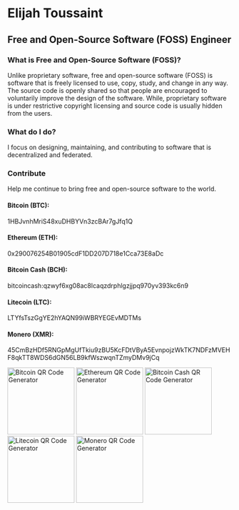 # Elijah Toussaint
## Free and Open-Source Software (FOSS) Engineer

### What is Free and Open-Source Software (FOSS)?
Unlike proprietary software, free and open-source software (FOSS) is software that is freely licensed to use, copy, study, and change in any way. The source code is openly shared so that people are encouraged to voluntarily improve the design of the software. While, proprietary software is under restrictive copyright licensing and source code is usually hidden from the users.

### What do I do?
I focus on designing, maintaining, and contributing to software that is decentralized and federated.

### Contribute
Help me continue to bring free and open-source software to the world.

#### Bitcoin (BTC):
1HBJvnhMriS48xuDHBYVn3zcBAr7gJfq1Q

#### Ethereum (ETH):
0x290076254B01905cdF1DD207D718e1Cca73E8aDc

#### Bitcoin Cash (BCH):
bitcoincash:qzwyf6xg08ac8lcaqzdrphlgzjjpq970yv393kc6n9

#### Litecoin (LTC):
LTYfsTszGgYE2hYAQN99iWBRYEGEvMDTMs

#### Monero (XMR):
45CmBzHDf5RNGpMgUfTkiu9zBU5KcFDtVByA5EvnpojzWkTK7NDFzMVEHF8qkTT8WDS6dGN56LB9kfWszwqnTZmyDMv9jCq

<a href="https://www.bitcoinqrcodemaker.com"><img src="https://www.bitcoinqrcodemaker.com/api/?style=bitcoin&amp;address=1HBJvnhMriS48xuDHBYVn3zcBAr7gJfq1Q" alt="Bitcoin QR Code Generator" height="150" width="150" border="0" /></a> <a href="https://www.bitcoinqrcodemaker.com"><img src="https://www.bitcoinqrcodemaker.com/api/?style=ethereum&amp;address=0x290076254B01905cdF1DD207D718e1Cca73E8aDc" alt="Ethereum QR Code Generator" height="150" width="150" border="0" /></a> <a href="https://www.bitcoinqrcodemaker.com"><img src="https://www.bitcoinqrcodemaker.com/api/?style=bitcoincash&amp;address=qzwyf6xg08ac8lcaqzdrphlgzjjpq970yv393kc6n9" alt="Bitcoin Cash QR Code Generator" height="150" width="150" border="0" /></a> <a href="https://www.bitcoinqrcodemaker.com"><img src="https://www.bitcoinqrcodemaker.com/api/?style=litecoin&amp;address=LTYfsTszGgYE2hYAQN99iWBRYEGEvMDTMs" alt="Litecoin QR Code Generator" height="150" width="150" border="0" /></a> <a href="https://www.bitcoinqrcodemaker.com"><img src="https://www.bitcoinqrcodemaker.com/api/?style=monero&amp;address=45CmBzHDf5RNGpMgUfTkiu9zBU5KcFDtVByA5EvnpojzWkTK7NDFzMVEHF8qkTT8WDS6dGN56LB9kfWszwqnTZmyDMv9jCq" alt="Monero QR Code Generator" height="150" width="150" border="0" /></a>
